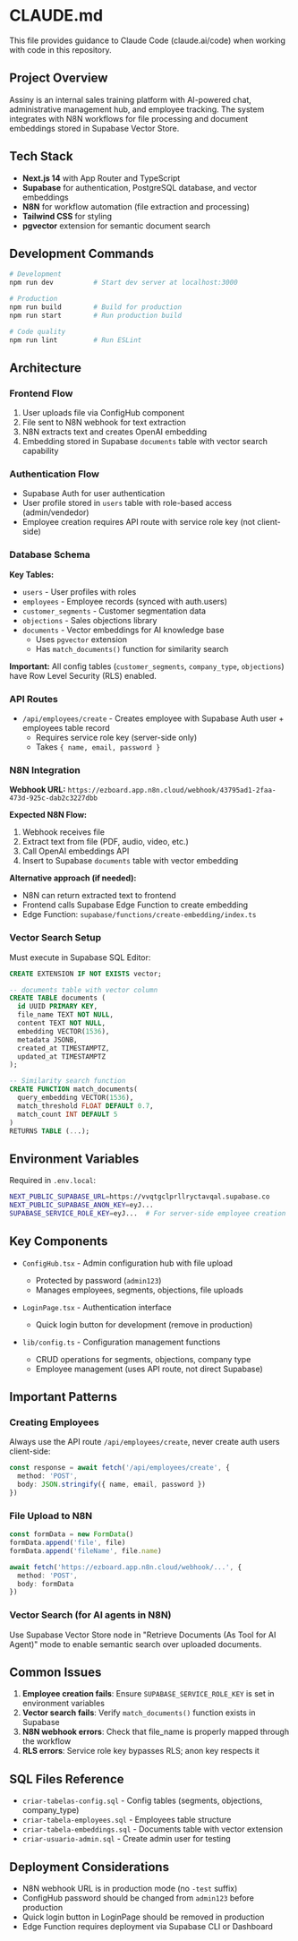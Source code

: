 # CLAUDE.md

This file provides guidance to Claude Code (claude.ai/code) when working with code in this repository.

## Project Overview

Assiny is an internal sales training platform with AI-powered chat, administrative management hub, and employee tracking. The system integrates with N8N workflows for file processing and document embeddings stored in Supabase Vector Store.

## Tech Stack

- **Next.js 14** with App Router and TypeScript
- **Supabase** for authentication, PostgreSQL database, and vector embeddings
- **N8N** for workflow automation (file extraction and processing)
- **Tailwind CSS** for styling
- **pgvector** extension for semantic document search

## Development Commands

```bash
# Development
npm run dev          # Start dev server at localhost:3000

# Production
npm run build        # Build for production
npm run start        # Run production build

# Code quality
npm run lint         # Run ESLint
```

## Architecture

### Frontend Flow
1. User uploads file via ConfigHub component
2. File sent to N8N webhook for text extraction
3. N8N extracts text and creates OpenAI embedding
4. Embedding stored in Supabase `documents` table with vector search capability

### Authentication Flow
- Supabase Auth for user authentication
- User profile stored in `users` table with role-based access (admin/vendedor)
- Employee creation requires API route with service role key (not client-side)

### Database Schema

**Key Tables:**
- `users` - User profiles with roles
- `employees` - Employee records (synced with auth.users)
- `customer_segments` - Customer segmentation data
- `objections` - Sales objections library
- `documents` - Vector embeddings for AI knowledge base
  - Uses `pgvector` extension
  - Has `match_documents()` function for similarity search

**Important:** All config tables (`customer_segments`, `company_type`, `objections`) have Row Level Security (RLS) enabled.

### API Routes

- `/api/employees/create` - Creates employee with Supabase Auth user + employees table record
  - Requires service role key (server-side only)
  - Takes `{ name, email, password }`

### N8N Integration

**Webhook URL:** `https://ezboard.app.n8n.cloud/webhook/43795ad1-2faa-473d-925c-dab2c3227dbb`

**Expected N8N Flow:**
1. Webhook receives file
2. Extract text from file (PDF, audio, video, etc.)
3. Call OpenAI embeddings API
4. Insert to Supabase `documents` table with vector embedding

**Alternative approach (if needed):**
- N8N can return extracted text to frontend
- Frontend calls Supabase Edge Function to create embedding
- Edge Function: `supabase/functions/create-embedding/index.ts`

### Vector Search Setup

Must execute in Supabase SQL Editor:

```sql
CREATE EXTENSION IF NOT EXISTS vector;

-- documents table with vector column
CREATE TABLE documents (
  id UUID PRIMARY KEY,
  file_name TEXT NOT NULL,
  content TEXT NOT NULL,
  embedding VECTOR(1536),
  metadata JSONB,
  created_at TIMESTAMPTZ,
  updated_at TIMESTAMPTZ
);

-- Similarity search function
CREATE FUNCTION match_documents(
  query_embedding VECTOR(1536),
  match_threshold FLOAT DEFAULT 0.7,
  match_count INT DEFAULT 5
)
RETURNS TABLE (...);
```

## Environment Variables

Required in `.env.local`:

```bash
NEXT_PUBLIC_SUPABASE_URL=https://vvqtgclprllryctavqal.supabase.co
NEXT_PUBLIC_SUPABASE_ANON_KEY=eyJ...
SUPABASE_SERVICE_ROLE_KEY=eyJ...  # For server-side employee creation
```

## Key Components

- `ConfigHub.tsx` - Admin configuration hub with file upload
  - Protected by password (`admin123`)
  - Manages employees, segments, objections, file uploads

- `LoginPage.tsx` - Authentication interface
  - Quick login button for development (remove in production)

- `lib/config.ts` - Configuration management functions
  - CRUD operations for segments, objections, company type
  - Employee management (uses API route, not direct Supabase)

## Important Patterns

### Creating Employees
Always use the API route `/api/employees/create`, never create auth users client-side:

```typescript
const response = await fetch('/api/employees/create', {
  method: 'POST',
  body: JSON.stringify({ name, email, password })
})
```

### File Upload to N8N
```typescript
const formData = new FormData()
formData.append('file', file)
formData.append('fileName', file.name)

await fetch('https://ezboard.app.n8n.cloud/webhook/...', {
  method: 'POST',
  body: formData
})
```

### Vector Search (for AI agents in N8N)
Use Supabase Vector Store node in "Retrieve Documents (As Tool for AI Agent)" mode to enable semantic search over uploaded documents.

## Common Issues

1. **Employee creation fails**: Ensure `SUPABASE_SERVICE_ROLE_KEY` is set in environment variables
2. **Vector search fails**: Verify `match_documents()` function exists in Supabase
3. **N8N webhook errors**: Check that file_name is properly mapped through the workflow
4. **RLS errors**: Service role key bypasses RLS; anon key respects it

## SQL Files Reference

- `criar-tabelas-config.sql` - Config tables (segments, objections, company_type)
- `criar-tabela-employees.sql` - Employees table structure
- `criar-tabela-embeddings.sql` - Documents table with vector extension
- `criar-usuario-admin.sql` - Create admin user for testing

## Deployment Considerations

- N8N webhook URL is in production mode (no `-test` suffix)
- ConfigHub password should be changed from `admin123` before production
- Quick login button in LoginPage should be removed in production
- Edge Function requires deployment via Supabase CLI or Dashboard
